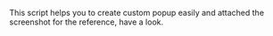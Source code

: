This script helps you to create custom popup easily and attached the screenshot for the reference, have a look.
